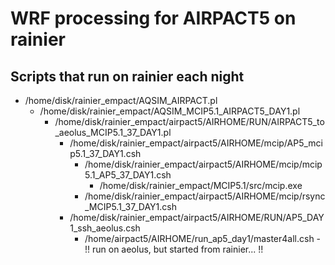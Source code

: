 # WRF processing for AIRPACT5 on rainier

## Scripts that run on rainier each night

- /home/disk/rainier_empact/AQSIM_AIRPACT.pl
  - /home/disk/rainier_empact/AQSIM_MCIP5.1_AIRPACT5_DAY1.pl
    - /home/disk/rainier_empact/airpact5/AIRHOME/RUN/AIRPACT5_to_aeolus_MCIP5.1_37_DAY1.pl
      - /home/disk/rainier_empact/airpact5/AIRHOME/mcip/AP5_mcip5.1_37_DAY1.csh
        - /home/disk/rainier_empact/airpact5/AIRHOME/mcip/mcip5.1_AP5_37_DAY1.csh
          - /home/disk/rainier_empact/MCIP5.1/src/mcip.exe
        - /home/disk/rainier_empact/airpact5/AIRHOME/mcip/rsync_MCIP5.1_37_DAY1.csh
      - /home/disk/rainier_empact/airpact5/AIRHOME/RUN/AP5_DAY1_ssh_aeolus.csh
        - /home/airpact5/AIRHOME/run_ap5_day1/master4all.csh - !! run on aeolus, but started from rainier... !!

